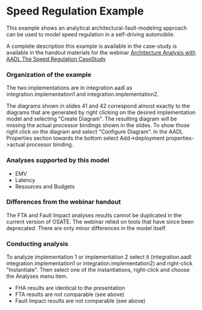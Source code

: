 # Speed Regulation Example

This example shows an analytical architectural-fault-modeling approach can be used to model speed regulation in a self-driving automobile.

A complete description this example is available in the case-study is available in the handout materials for the webinar [Architecture Analysis with AADL The Speed Regulation CaseStudy](https://resources.sei.cmu.edu/library/asset-view.cfm?assetid=424907)

### Organization of the example

The two implementations are in integration.aadl as integration.implementation1 and integration.implementation2. 

The diagrams shown in slides 41 and 42 correspond almost exactly to the diagrams that are generated by right clicking on the desired implementation model and selecting "Create Diagram". The resulting diagram will be missing the actual processor bindings shown in the slides. To show those right click on the diagram and select "Configure Diagram". In the AADL Properties section towards the bottom select Add->deployment properties->actual processor binding.

### Analyses supported by this model
* EMV
* Latency
* Resources and Budgets

### Differences from the webinar handout

The FTA and Fault Impact analyses results cannot be duplicated in the current version of OSATE. The webinar relied on tools that have since been deprecated. There are only minor differences in the model itself.

### Conducting analysis

To analyze implementation 1 or implementation 2 select it (integration.aadl integration.implementation1 or integration.implementation2) and right-click "Instantiate". Then select one of the instantiations, right-click and choose the Analyses menu item.

* FHA results are identical to the presentation
* FTA results are not comparable (see above)
* Fault Impact results are not comparable (see above)

